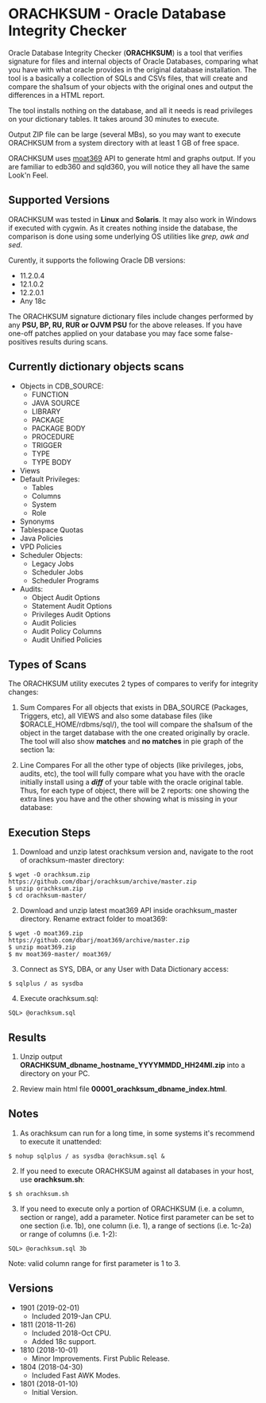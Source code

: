 # ORACHKSUM - Oracle Database Integrity Checker #

Oracle Database Integrity Checker (**ORACHKSUM**) is a tool that verifies signature for files and internal objects of Oracle Databases, comparing what you have with what oracle provides in the original database installation. The tool is a basically a collection of SQLs and CSVs files, that will create and compare the sha1sum of your objects with the original ones and output the differences in a HTML report.

The tool installs nothing on the database, and all it needs is read privileges on your dictionary tables. It takes around 30 minutes to execute.

Output ZIP file can be large (several MBs), so you may want to execute ORACHKSUM from a system directory with at least 1 GB of free space.

ORACHKSUM uses [moat369](https://github.com/dbarj/moat369) API to generate html and graphs output. If you are familiar to edb360 and sqld360, you will notice they all have the same Look'n Feel.

## Supported Versions ##

ORACHKSUM was tested in **Linux** and **Solaris**. It may also work in Windows if executed with cygwin. As it creates nothing inside the database, the comparison is done using some underlying OS utilities like *grep, awk and sed*.

Curently, it supports the following Oracle DB versions:

* 11.2.0.4
* 12.1.0.2
* 12.2.0.1
* Any 18c

The ORACHKSUM signature dictionary files include changes performed by any **PSU, BP, RU, RUR or OJVM PSU** for the above releases.
If you have one-off patches applied on your database you may face some false-positives results during scans.

## Currently dictionary objects scans ##

* Objects in CDB_SOURCE:
  * FUNCTION
  * JAVA SOURCE
  * LIBRARY
  * PACKAGE
  * PACKAGE BODY
  * PROCEDURE
  * TRIGGER
  * TYPE
  * TYPE BODY
* Views
* Default Privileges:
  * Tables
  * Columns
  * System
  * Role
* Synonyms
* Tablespace Quotas
* Java Policies
* VPD Policies
* Scheduler Objects:
  * Legacy Jobs
  * Scheduler Jobs
  * Scheduler Programs
* Audits:
  * Object Audit Options
  * Statement Audit Options
  * Privileges Audit Options
  * Audit Policies
  * Audit Policy Columns
  * Audit Unified Policies

## Types of Scans ##

The ORACHKSUM utility executes 2 types of compares to verify for integrity changes:

1. Sum Compares
For all objects that exists in DBA_SOURCE (Packages, Triggers, etc), all VIEWS and also some database files (like $ORACLE_HOME/rdbms/sql/), the tool will compare the sha1sum of the object in the target database with the one created originally by oracle. The tool will also show **matches** and **no matches** in pie graph of the section 1a:

2. Line Compares
For all the other type of objects (like privileges, jobs, audits, etc), the tool will fully compare what you have with the oracle initially install using a **_diff_** of your table with the oracle original table. Thus, for each type of object, there will be 2 reports: one showing the extra lines you have and the other showing what is missing in your database:

## Execution Steps ##

1. Download and unzip latest orachksum version and, navigate to the root of orachksum-master directory:

```
$ wget -O orachksum.zip https://github.com/dbarj/orachksum/archive/master.zip
$ unzip orachksum.zip
$ cd orachksum-master/
```

2. Download and unzip latest moat369 API inside orachksum_master directory. Rename extract folder to moat369:

```
$ wget -O moat369.zip https://github.com/dbarj/moat369/archive/master.zip
$ unzip moat369.zip
$ mv moat369-master/ moat369/
```

3. Connect as SYS, DBA, or any User with Data Dictionary access:

```
$ sqlplus / as sysdba
```

4. Execute orachksum.sql:

```
SQL> @orachksum.sql
```

## Results ##

1. Unzip output **ORACHKSUM_dbname_hostname_YYYYMMDD_HH24MI.zip** into a directory on your PC.

2. Review main html file **00001_orachksum_dbname_index.html**.

## Notes ##

1. As orachksum can run for a long time, in some systems it's recommend to execute it unattended:

```
$ nohup sqlplus / as sysdba @orachksum.sql &
```

2. If you need to execute ORACHKSUM against all databases in your host, use **orachksum.sh**:

```
$ sh orachksum.sh
```

3. If you need to execute only a portion of ORACHKSUM (i.e. a column, section or range), add a parameter. Notice first parameter can be set to one section (i.e. 1b), one column (i.e. 1), a range of sections (i.e. 1c-2a) or range of columns (i.e. 1-2):

```
SQL> @orachksum.sql 3b
```

Note: valid column range for first parameter is 1 to 3. 

## Versions ##

* 1901 (2019-02-01)
  - Included 2019-Jan CPU.
* 1811 (2018-11-26)
  - Included 2018-Oct CPU.
  - Added 18c support.
* 1810 (2018-10-01)
  - Minor Improvements. First Public Release.
* 1804 (2018-04-30)
  - Included Fast AWK Modes.
* 1801 (2018-01-10)
  - Initial Version.
